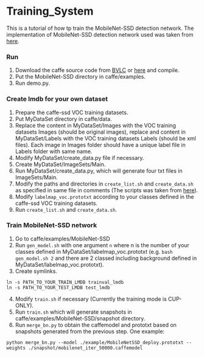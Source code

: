 # Training_System
This is a tutorial of how tp train the MobileNet-SSD detection network. The implementation of MobileNet-SSD detection network used was taken from [here](https://github.com/chuanqi305/MobileNet-SSD).

### Run
1. Download the caffe source code from [BVLC](https://github.com/BVLC/caffe) or [here](https://github.com/weiliu89/caffe/tree/ssd) and compile.
2. Put the MobileNet-SSD directory in caffe/examples.
3. Run demo.py.

### Create lmdb for your own dataset
1. Prepare the caffe-ssd VOC training datasets.
2. Put MyDataSet directory in caffe/data.
3. Replace the content in MyDataSet/Images with the VOC training datasets Images (should be original images), replace  and content in MyDataSet/Labels with the VOC training datasets Labels (should be xml files). Each image in Images folder should have a unique label file in Labels folder with same name.
4. Modify MyDataSet/create_data.py file if necessary.
5. Create MyDataSet/ImageSets/Main.
6. Run MyDataSet/create_data.py, which will generate four txt files in ImageSets/Main.
7. Modify the paths and directories in `create_list.sh` and `create_data.sh` as specified in same file in comments (The scripts was taken from [here](https://github.com/chuanqi305/MobileNet-SSD)).
8. Modify `labelmap_voc.prototxt` according to your classes defined in the caffe-ssd VOC training datasets.
9. Run `create_list.sh` and `create_data.sh`.

### Train MobileNet-SSD network
1. Go to caffe/examples/MobileNet-SSD
2. Run `gen_model.sh` with one argument `n` where n is the number of your classes defined in MyDataSet/labelmap_voc.prototxt (e.g. `bash gen_model.sh 2` and there are 2 classed including background defined in MyDataSet/labelmap_voc.prototxt).
3. Create symlinks.
```
ln -s PATH_TO_YOUR_TRAIN_LMDB trainval_lmdb
ln -s PATH_TO_YOUR_TEST_LMDB test_lmdb
```
4. Modify `train.sh` if necessary (Currently the training mode is CUP-ONLY).
5. Run `train.sh` which will generate snapshots in caffe/examples/MobileNet-SSD/snapshot directory.
6. Run `merge_bn.py` to obtain the caffemodel and prototxt based on snapshots generated from the previous step. One example:
```
python merge_bn.py --model ./example/MobileNetSSD_deploy.prototxt --weights ./snapshot/mobilenet_iter_50000.caffemodel
```